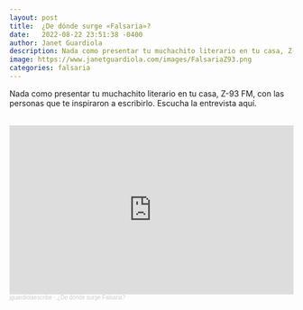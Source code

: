 ```yaml
---
layout: post
title:  ¿De dónde surge «Falsaria»?
date:   2022-08-22 23:51:38 -0400
author: Janet Guardiola
description: Nada como presentar tu muchachito literario en tu casa, Z-93 FM, con las personas que te inspiraron a escribirlo. Escucha la entrevista aquí.
image: https://www.janetguardiola.com/images/FalsariaZ93.png
categories: falsaria
---
```


Nada como presentar tu muchachito literario en tu casa, Z-93 FM, con las personas que te inspiraron a escribirlo. Escucha la entrevista aquí.

<br>

<iframe width="100%" height="300" scrolling="no" frameborder="no" allow="autoplay" src="https://w.soundcloud.com/player/?url=https%3A//api.soundcloud.com/tracks/1273738564&color=%23ff5500&auto_play=false&hide_related=false&show_comments=true&show_user=true&show_reposts=false&show_teaser=true&visual=true"></iframe><div style="font-size: 10px; color: #cccccc;line-break: anywhere;word-break: normal;overflow: hidden;white-space: nowrap;text-overflow: ellipsis; font-family: Interstate,Lucida Grande,Lucida Sans Unicode,Lucida Sans,Garuda,Verdana,Tahoma,sans-serif;font-weight: 100;"><a href="https://soundcloud.com/user-126228555-134196046" title="jguardiolaescribe" target="_blank" style="color: #cccccc; text-decoration: none;">jguardiolaescribe</a> · <a href="https://soundcloud.com/user-126228555-134196046/de-donde-surge-falsaria" title="¿De dónde surge Falsaria?" target="_blank" style="color: #cccccc; text-decoration: none;">¿De dónde surge Falsaria?</a></div>
